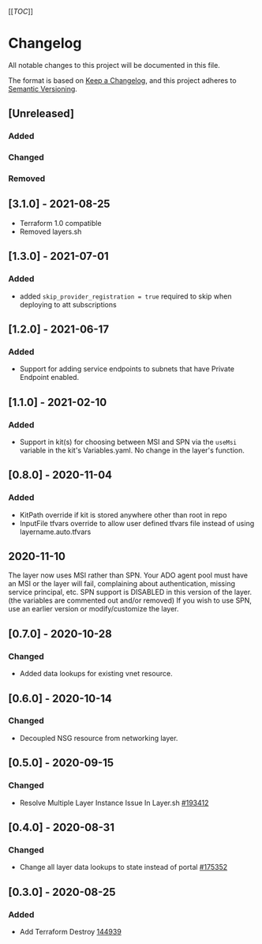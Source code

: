 [[_TOC_]]

# Changelog

All notable changes to this project will be documented in this file.

The format is based on [Keep a Changelog](https://keepachangelog.com/en/1.0.0/),
and this project adheres to [Semantic Versioning](https://semver.org/spec/v2.0.0.html).

## [Unreleased]

### Added

### Changed

### Removed
## [3.1.0] - 2021-08-25
- Terraform 1.0 compatible
- Removed layers.sh

## [1.3.0] - 2021-07-01

### Added

- added `skip_provider_registration = true` required to skip when deploying to att subscriptions


## [1.2.0] - 2021-06-17

### Added

- Support for adding service endpoints to subnets that have Private Endpoint enabled.

## [1.1.0] - 2021-02-10

### Added

- Support in kit(s) for choosing between MSI and SPN via the `useMsi` variable in the kit's Variables.yaml. No change in the layer's function.

## [0.8.0] - 2020-11-04

### Added

- KitPath override if kit is stored anywhere other than root in repo
- InputFile tfvars override to allow user defined tfvars file instead of using layername.auto.tfvars

## 2020-11-10

The layer now uses MSI rather than SPN. Your ADO agent pool must have an MSI or the layer will fail, complaining about authentication, missing service principal, etc.
SPN support is DISABLED in this version of the layer. (the variables are commented out and/or removed) If you wish to use SPN, use an earlier version or modify/customize the layer.

## [0.7.0] - 2020-10-28

### Changed

- Added data lookups for existing vnet resource.

## [0.6.0] - 2020-10-14

### Changed

- Decoupled NSG resource from networking layer.

## [0.5.0] - 2020-09-15

### Changed

- Resolve Multiple Layer Instance Issue In Layer.sh [#193412](https://dev.azure.com/ATTDevOps/ATT%20Cloud/_workitems/edit/193412)

## [0.4.0] - 2020-08-31

### Changed

- Change all layer data lookups to state instead of portal [#175352](https://dev.azure.com/ATTDevOps/ATT%20Cloud/_workitems/edit/175352)

## [0.3.0] - 2020-08-25

### Added

- Add Terraform Destroy [144939](https://dev.azure.com/ATTDevOps/ATT%20Cloud/_workitems/edit/144939)
